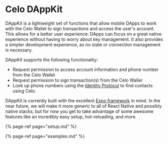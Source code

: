 # Celo DAppKit

DAppKit is a lightweight set of functions that allow mobile DApps to work with the Celo Wallet to sign transactions and access the user's account. This allows for a better user experience: DApps can focus on a great native experience without having to worry about key management. It also provides a simpler development experience, as no state or connection management is necessary.

DAppKit supports the following functionality:

- Request permission to access account information and phone number from the Celo Wallet
- Request permission to sign transaction(s) from the Celo Waller
- Look up phone numbers using the [Identity Protocol](../../celo-codebase/protocol/identity/README.md) to find contacts using Celo.

DAppKit is currently built with the excellent [Expo framework](https://expo.io) in mind. In the near future, we will make it more generic to all of React Native and possibly native stacks, but for now you get to take advantage of some awesome features like an incredibly easy setup, hot-reloading, and more.

{% page-ref page="setup.md" %}

{% page-ref page="examples.md" %}
